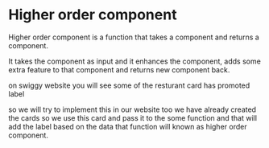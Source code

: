# Higher order component

Higher order component is a function that takes a component and returns a component.

It takes the component as input and it enhances the component, adds some extra feature to that component and returns new component back.  


on swiggy website you will see some of the resturant card has promoted label

so we will try to implement this in our website too
we have already created the cards
so we use this card and pass it to the some function and that will add the label based on the data that function will known as higher order component.